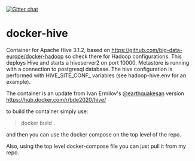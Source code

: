 [![Gitter chat](https://badges.gitter.im/gitterHQ/gitter.png)](https://gitter.im/big-data-europe/Lobby)

# docker-hive

Container for Apache Hive 3.1.2,  based on https://github.com/big-data-europe/docker-hadoop so check there for Hadoop configurations.
This deploys Hive and starts a hiveserver2 on port 10000.
Metastore is running with a connection to postgresql database.
The hive configuration is performed with HIVE_SITE_CONF_ variables (see hadoop-hive.env for an example).

The container is an update from Ivan Ermilov's [@earthquakesan](https://github.com/earthquakesan) version https://hub.docker.com/r/bde2020/hive/

to build the container simply use:

> docker build .

and then you can use the docker compose on the top level of the repo.

Also, using the top level docker-compose file you can just pull it from my repo.
